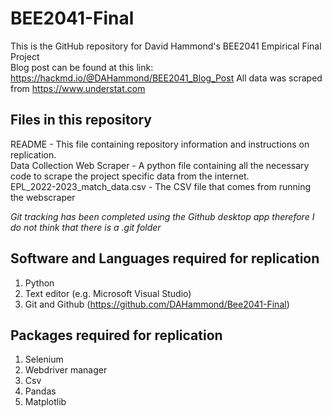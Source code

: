 # BEE2041-Final
This is the GitHub repository for David Hammond's BEE2041 Empirical Final Project  
Blog post can be found at this link: https://hackmd.io/@DAHammond/BEE2041_Blog_Post 
All data was scraped from https://www.understat.com 

## Files in this repository 
README - This file containing repository information and instructions on replication.   
Data Collection Web Scraper - A python file containing all the necessary code to scrape the project specific data from the internet.  
EPL_2022-2023_match_data.csv - The CSV file that comes from running the webscraper   
  
*Git tracking has been completed using the Github desktop app therefore I do not think that there is a .git folder*

## Software and Languages required for replication
1. Python  
2. Text editor (e.g. Microsoft Visual Studio)  
3. Git and Github (https://github.com/DAHammond/Bee2041-Final)  

## Packages required for replication
1. Selenium 
2. Webdriver manager
3. Csv
4. Pandas
5. Matplotlib